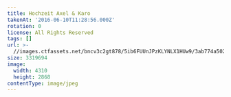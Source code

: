 ```yaml
---
title: Hochzeit Axel & Karo
takenAt: '2016-06-10T11:28:56.000Z'
rotation: 0
license: All Rights Reserved
tags: []
url: >-
  //images.ctfassets.net/bncv3c2gt878/5ib6FUUnJPzKLYNLX1HUw9/3ab774a502e2335f29d085e007169726/hochzeit-axel--karo_28099906791_o
size: 3319694
image:
  width: 4310
  height: 2868
contentType: image/jpeg
---
```


